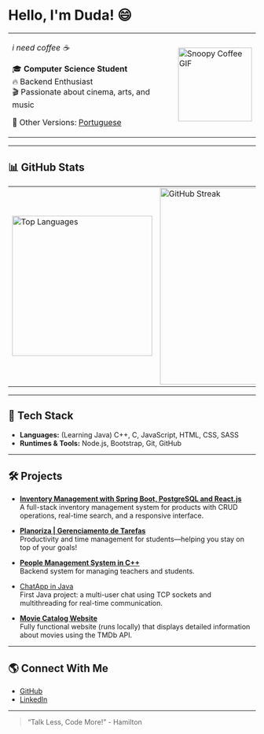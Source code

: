 <!-- English Version -->
# Hello, I'm Duda! 😄

<table>
  <tr>
    <td>
      <p><i>i need coffee ☕</i></p>
      <p>🎓 <b>Computer Science Student</b><br/>
         🔥 Backend Enthusiast<br/>
         🎬 Passionate about cinema, arts, and music
      </p>
      <p>📄 Other Versions: <a href="README_pt.md">Portuguese</a></p>
    </td>
    <td>
      <img src="https://media.tenor.com/KuCmU3O8vQUAAAAj/snoopy.gif" alt="Snoopy Coffee GIF" width="150px" />
    </td>
  </tr>
</table>

---

## 📊 GitHub Stats

<table>
  <tr>
    <td>
      <img src="https://github-readme-stats.vercel.app/api/top-langs/?username=maria-brito15&layout=compact&theme=radical" alt="Top Languages" width="285px" />
    </td>
    <td>
      <img src="https://github-readme-streak-stats.herokuapp.com/?user=maria-brito15&theme=radical" alt="GitHub Streak" width="400px" />
    </td>
  </tr>
</table>

---

## 🚀 Tech Stack

- **Languages:** (Learning Java) C++, C, JavaScript, HTML, CSS, SASS
- **Runtimes & Tools:** Node.js, Bootstrap, Git, GitHub

---

## 🛠️ Projects

- [**Inventory Management with Spring Boot, PostgreSQL and React.js**](https://github.com/maria-brito15/InventoryManager/)  
  A full-stack inventory management system for products with CRUD operations, real-time search, and a responsive interface.

- [**Planoriza | Gerenciamento de Tarefas**](https://www.linkedin.com/feed/update/urn:li:activity:7342233271881113600/)  
  Productivity and time management for students—helping you stay on top of your goals!

- [**People Management System in C++**](https://github.com/maria-brito15/sistema-gerenciamento-pessoas-cpp)  
  Backend system for managing teachers and students.

- [ChatApp in Java](https://github.com/maria-brito15/chatApp_java)  
  First Java project: a multi-user chat using TCP sockets and multithreading for real-time communication.

- [**Movie Catalog Website**](https://github.com/maria-brito15/catalogo-filmes)  
  Fully functional website (runs locally) that displays detailed information about movies using the TMDb API.

---

## 🌎 Connect With Me

- [GitHub](https://github.com/maria-brito15)
- [LinkedIn](https://www.linkedin.com/in/maria-eduarda-brito-a18064358/)

---

> “Talk Less, Code More!” - Hamilton
